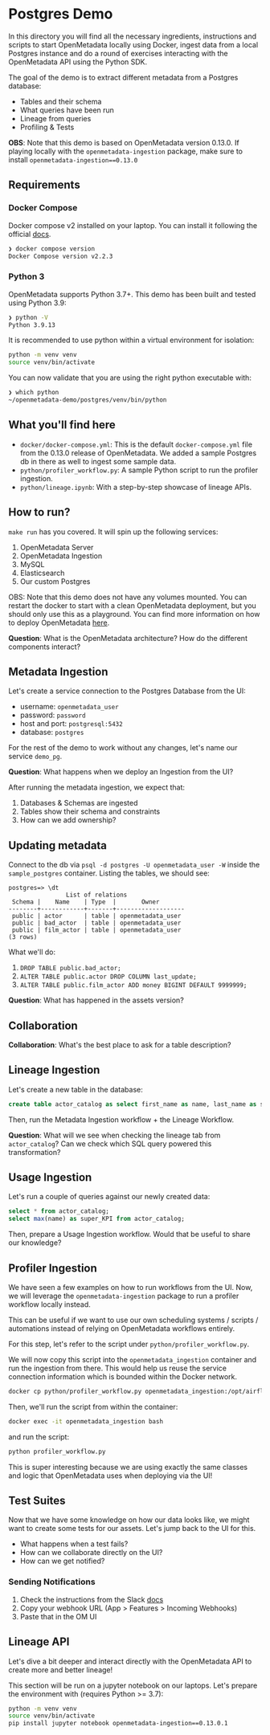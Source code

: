 # Postgres Demo

In this directory you will find all the necessary ingredients, instructions and scripts to start OpenMetadata
locally using Docker, ingest data from a local Postgres instance and do a round of exercises interacting with
the OpenMetadata API using the Python SDK.

The goal of the demo is to extract different metadata from a Postgres database:
- Tables and their schema
- What queries have been run
- Lineage from queries
- Profiling & Tests

**OBS**: Note that this demo is based on OpenMetadata version 0.13.0. If playing locally with the `openmetadata-ingestion`
package, make sure to install `openmetadata-ingestion==0.13.0`

## Requirements

### Docker Compose

Docker compose v2 installed on your laptop. You can install it following the official [docs](https://docs.docker.com/compose/install/).

```bash
❯ docker compose version
Docker Compose version v2.2.3
```

### Python 3

OpenMetadata supports Python 3.7+. This demo has been built and tested using Python 3.9:

```bash
❯ python -V
Python 3.9.13
```

It is recommended to use python within a virtual environment for isolation:

```bash
python -m venv venv
source venv/bin/activate
```

You can now validate that you are using the right python executable with:

```bash
❯ which python
~/openmetadata-demo/postgres/venv/bin/python
```

## What you'll find here

- `docker/docker-compose.yml`: This is the default `docker-compose.yml` file from the 0.13.0 release of OpenMetadata. We added
  a sample Postgres db in there as well to ingest some sample data.
- `python/profiler_workflow.py`: A sample Python script to run the profiler ingestion.
- `python/lineage.ipynb`: With a step-by-step showcase of lineage APIs.

## How to run?

`make run` has you covered. It will spin up the following services:

1. OpenMetadata Server
2. OpenMetadata Ingestion
3. MySQL
4. Elasticsearch
5. Our custom Postgres

OBS: Note that this demo does not have any volumes mounted. You can restart the docker to start with a clean
OpenMetadata deployment, but you should only use this as a playground. You can find more information on
how to deploy OpenMetadata [here](https://docs.open-metadata.org/deployment).

**Question**: What is the OpenMetadata architecture? How do the different components interact?

## Metadata Ingestion

Let's create a service connection to the Postgres Database from the UI:
- username: `openmetadata_user`
- password: `password`
- host and port: `postgresql:5432`
- database: `postgres`

For the rest of the demo to work without any changes, let's name our service `demo_pg`.

**Question**: What happens when we deploy an Ingestion from the UI?

After running the metadata ingestion, we expect that:

1. Databases & Schemas are ingested
2. Tables show their schema and constraints
3. How can we add ownership?

## Updating metadata

Connect to the db via `psql -d postgres -U openmetadata_user -W` inside the `sample_postgres` container. Listing
the tables, we should see:

```
postgres=> \dt
                List of relations
 Schema |    Name    | Type  |       Owner
--------+------------+-------+-------------------
 public | actor      | table | openmetadata_user
 public | bad_actor  | table | openmetadata_user
 public | film_actor | table | openmetadata_user
(3 rows)
```

What we'll do:

1. `DROP TABLE public.bad_actor;`
2. `ALTER TABLE public.actor DROP COLUMN last_update;`
3. `ALTER TABLE public.film_actor ADD money BIGINT DEFAULT 9999999;`

**Question**: What has happened in the assets version?

## Collaboration

**Collaboration**: What's the best place to ask for a table description?

## Lineage Ingestion

Let's create a new table in the database:

```sql
create table actor_catalog as select first_name as name, last_name as surname from actor;
```

Then, run the Metadata Ingestion workflow + the Lineage Workflow. 

**Question**: What will we see when checking the lineage tab from `actor_catalog`? Can we check which SQL query 
powered this transformation?

## Usage Ingestion

Let's run a couple of queries against our newly created data:

```sql
select * from actor_catalog;
select max(name) as super_KPI from actor_catalog;
```

Then, prepare a Usage Ingestion workflow. Would that be useful to share our knowledge?

## Profiler Ingestion

We have seen a few examples on how to run workflows from the UI. Now, we will
leverage the `openmetadata-ingestion` package to run a profiler workflow
locally instead.

This can be useful if we want to use our own scheduling systems / scripts / automations
instead of relying on OpenMetadata workflows entirely.

For this step, let's refer to the script under `python/profiler_workflow.py`.

We will now copy this script into the `openmetadata_ingestion` container and run
the ingestion from there. This would help us reuse the service connection information
which is bounded within the Docker network.

```bash
docker cp python/profiler_workflow.py openmetadata_ingestion:/opt/airflow/profiler_workflow.py
```

Then, we'll run the script from within the container:

```bash
docker exec -it openmetadata_ingestion bash
```

and run the script:

```bash
python profiler_workflow.py
```

This is super interesting because we are using exactly the same classes and logic
that OpenMetadata uses when deploying via the UI!

## Test Suites

Now that we have some knowledge on how our data looks like, we might want to create some tests
for our assets. Let's jump back to the UI for this.

- What happens when a test fails?
- How can we collaborate directly on the UI?
- How can we get notified?

### Sending Notifications

1. Check the instructions from the Slack [docs](https://api.slack.com/messaging/webhooks)
2. Copy your webhook URL (App > Features > Incoming Webhooks)
3. Paste that in the OM UI

## Lineage API

Let's dive a bit deeper and interact directly with the OpenMetadata API to create more
and better lineage!

This section will be run on a jupyter notebook on our laptops. Let's prepare the environment
with (requires Python >= 3.7):

```bash
python -m venv venv
source venv/bin/activate
pip install jupyter notebook openmetadata-ingestion==0.13.0.1
```
